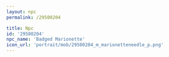 ```yaml
---
layout: npc
permalink: /29500204

title: Npc
id: '29500204'
npc_name: 'Badged Marionette'
icon_url: 'portrait/mob/29500204_m_marionetteneedle_p.png'
---
```

